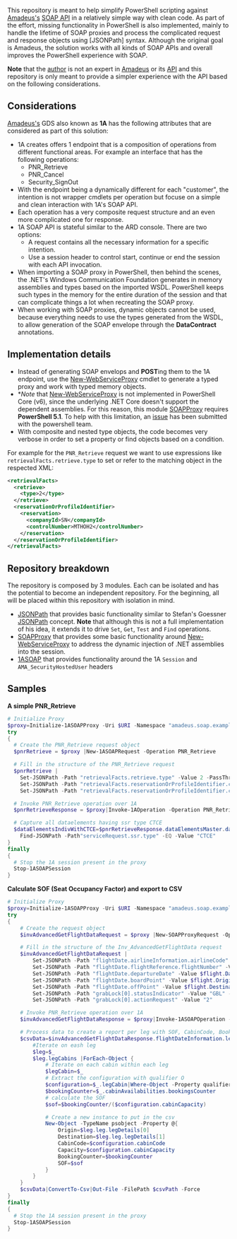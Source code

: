 This repository is meant to help simplify PowerShell scripting against [Amadeus's][1] [SOAP API][2] in a relatively simple way with clean code. As part of the effort, missing functionality in PowerShell is also implemented, mainly to handle the lifetime of SOAP proxies and process the complicated request and response objects using [JSONPath] syntax. Although the original goal is Amadeus, the solution works with all kinds of SOAP APIs and overall improves the PowerShell experience with SOAP.

**Note** that the [author](@Sarafian) is not an expert in [Amadeus][1] or its [API][2] and this repository is only meant to provide a simpler experience with the API based on the following considerations.

## Considerations

[Amadeus's][1] GDS also known as **1A** has the following attributes that are considered as part of this solution:
- 1A creates offers 1 endpoint that is a composition of operations from different functional areas. For example an interface that has the following operations:
  - PNR_Retrieve
  - PNR_Cancel
  - Security_SignOut
- With the endpoint being a dynamically different for each "customer", the intention is not wrapper cmdlets per operation but focuse on a simple and clean interaction with 1A's SOAP API.
- Each operation has a very composite request structure and an even more complicated one for response.
- 1A SOAP API is stateful similar to the ARD console. There are two options:
  - A request contains all the necessary information for a specific intention.
  - Use a session header to control start, continue or end the session with each API invocation.
- When importing a SOAP proxy in PowerShell, then behind the scenes, the .NET's Windows Communication Foundation generates in memory assemblies and types based on the imported WSDL. PowerShell keeps such types in the memory for the entire duration of the session and that can complicate things a lot when recreating the SOAP proxy.
- When working with SOAP proxies, dynamic objects cannot be used, because everything needs to use the types generated from the WSDL, to allow generation of the SOAP envelope through the **DataContract** annotations.

## Implementation details

- Instead of generating SOAP envelops and **POST**ing them to the 1A endpoint, use the [New-WebServiceProxy][7] cmdlet to generate a typed proxy and work with typed memory objects.
- **Note* that [New-WebServiceProxy][7] is not implemented in PowerShell Core (v6), since the underlying .NET Core doesn't support the dependent assemblies. For this reason, this module [SOAPProxy][4] requires **PowerShell 5.1**. To help with this limitation, an [issue][8] has been submitted with the powershell team.
- With composite and nested type objects, the code becomes very verbose in order to set a property or find objects based on a condition.

For example for the `PNR_Retrieve` request we want to use expressions like `retrievalFacts.retrieve.type` to set or refer to the matching object in the respected XML:

```xml
<retrievalFacts>
  <retrieve>
    <type>2</type>
  </retrieve>
  <reservationOrProfileIdentifier>
    <reservation>
      <companyId>SN</companyId>
      <controlNumber>MTHOH2</controlNumber>
    </reservation>
  </reservationOrProfileIdentifier>
</retrievalFacts>
```

## Repository breakdown

The repository is composed by 3 modules. Each can be isolated and has the potential to become an independent repository. For the beginning, all will be placed within this repository with isolation in mind.

- [JSONPath][3] that provides basic functionality similar to Stefan's Goessner [JSONPath][6] concept. **Note** that although this is not a full implementation of his idea, it extends it to drive `Set`, `Get`, `Test` and `Find` operations.
- [SOAPProxy][4] that provides some basic functionality around [New-WebServiceProxy][7] to address the dynamic injection of .NET assemblies into the session. 
- [1ASOAP][5] that provides functionality around the 1A `Session` and `AMA_SecurityHostedUser` headers

## Samples

**A simple PNR_Retrieve**
```powershell
# Initialize Proxy
$proxy=Initialize-1ASOAPProxy -Uri $URI -Namespace "amadeus.soap.example" -AsDefault -PassThru
try
{
  # Create the PNR_Retrieve request object	
  $pnrRetrieve = $proxy |New-1ASOAPRequest -Operation PNR_Retrieve

  # Fill in the structure of the PNR_Retrieve request
  $pnrRetrieve |
    Set-JSONPath -Path "retrievalFacts.retrieve.type" -Value 2 -PassThru |
    Set-JSONPath -Path "retrievalFacts.reservationOrProfileIdentifier.companyId" -Value "SN" -PassThru |
    Set-JSONPath -Path "retrievalFacts.reservationOrProfileIdentifier.controlNumber" -Value $pnr

  # Invoke PNR_Retrieve operation over 1A  
  $pnrRetrieveResponse = $proxy|Invoke-1AOperation -Operation PNR_Retrieve -Parameter $pnrRetrieve

  # Capture all dataelements having ssr type CTCE
  $dataElementsIndivWithCTCE=$pnrRetrieveResponse.dataElementsMaster.dataElementsIndiv | 
    Find-JSONPath -Path"serviceRequest.ssr.type" -EQ -Value "CTCE"
}
finally
{
  # Stop the 1A session present in the proxy
  Stop-1ASOAPSession
}
```

**Calculate SOF (Seat Occupancy Factor) and export to CSV**
```powershell
# Initialize Proxy
$proxy=Initialize-1ASOAPProxy -Uri $URI -Namespace "amadeus.soap.example" -AsDefault -PassThru
try
{
	# Create the request object
	$invAdvancedGetFlightDataRequest = $proxy |New-SOAPProxyRequest -Operation Inv_AdvancedGetFlightData

	# Fill in the structure of the Inv_AdvancedGetFlightData request
	$invAdvancedGetFlightDataRequest |
		Set-JSONPath -Path "flightDate.airlineInformation.airlineCode" -Value "SN" -PassThru |
		Set-JSONPath -Path "flightDate.flightReference.flightNumber" -Value $flight.Number -PassThru |
		Set-JSONPath -Path "flightDate.departureDate" -Value $flight.Date -PassThru |
		Set-JSONPath -Path "flightDate.boardPoint" -Value $flight.Origin -PassThru |
		Set-JSONPath -Path "flightDate.offPoint" -Value $flight.Destination -PassThru |
		Set-JSONPath -Path "grabLock[0].statusIndicator" -Value "GBL" -PassThru |
		Set-JSONPath -Path "grabLock[0].actionRequest" -Value "2"

	# Invoke PNR_Retrieve operation over 1A  
	$invAdvancedGetFlightDataResponse = $proxy|Invoke-1ASOAPOperation -Operation Inv_AdvancedGetFlightData -Parameter $invAdvancedGetFlightDataRequest

	# Process data to create a report per leg with SOF, CabinCode, BookingCounter and Capacity
	$csvData=$invAdvancedGetFlightDataResponse.flightDateInformation.legs |ForEach-Object {
		#Iterate on eash leg
		$leg=$_
		$leg.legCabins |ForEach-Object {
			# Iterate on each cabin within each leg
			$legCabin=$_
			# Extract the configuration with qualifier O
			$configuration=$_.legCabin|Where-Object -Property qualifier -EQ "O"
			$bookingCounter=$_.cabinAvailabilities.bookingsCounter
			# calculate the SOF
			$sof=$bookingCounter/($configuration.cabinCapacity)

			# Create a new instance to put in the csv
			New-Object -TypeName psobject -Property @{
				Origin=$leg.leg.legDetails[0]
				Destination=$leg.leg.legDetails[1]
				CabinCode=$configuration.cabinCode
				Capacity=$configuration.cabinCapacity
				BookingCounter=$bookingCounter
				SOF=$sof
			}
		}
	}
	$csvData|ConvertTo-Csv|Out-File -FilePath $csvPath -Force
}
finally
{
  # Stop the 1A session present in the proxy
  Stop-1ASOAPSession
}
```



[1]: https://www.amadeus.com
[2]: https://developers.amadeus.com/enterprise
[3]: Source/JSONPath/README.md
[4]: Source/SOAPProxy/README.md
[5]: Source/1ASOAP/README.md
[6]: https://goessner.net/articles/JsonPath/
[7]: https://docs.microsoft.com/en-us/powershell/module/microsoft.powershell.management/new-webserviceproxy?view=powershell-5.1
[8]: https://github.com/PowerShell/PowerShell/issues/9838
